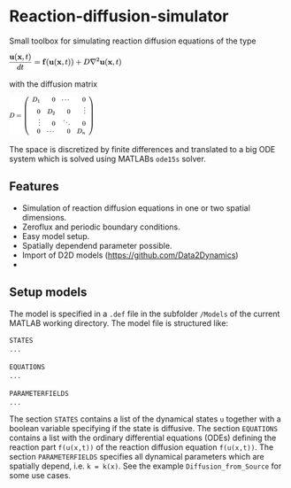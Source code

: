 # Reaction-diffusion-simulator

Small toolbox for simulating reaction diffusion equations of the type 

![RDE](/images/reactiondiffusionequations.png) 

with the diffusion matrix 

![DM](/images/diffusionmatrix.png) 

The space is discretized by finite differences and translated to a big ODE system which is solved using MATLABs `ode15s` solver.

## Features
* Simulation of reaction diffusion equations in one or two spatial dimensions. 
* Zeroflux and periodic boundary conditions. 
* Easy model setup.
* Spatially dependend parameter possible. 
* Import of D2D models (https://github.com/Data2Dynamics)
* 

## Setup models

The model is specified in a `.def` file in the subfolder `/Models` of the current MATLAB working directory. The model file is structured like:

```
STATES
...

EQUATIONS
...

PARAMETERFIELDS
...
```

The section `STATES` contains a list of the dynamical states `u` together with a boolean variable specifying if the state is diffusive. The section `EQUATIONS` contains a list with the ordinary differential equations (ODEs) defining the reaction part `f(u(x,t))` of the reaction diffusion equation `f(u(x,t))`. The section `PARAMETERFIELDS` specifies all dynamical parameters which are spatially depend, i.e. `k = k(x)`. See the example `Diffusion_from_Source` for some use cases. 


